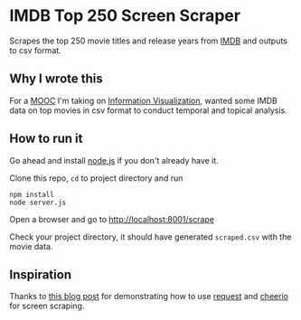 # IMDB Top 250 Screen Scraper

Scrapes the top 250 movie titles and release years from [IMDB](http://www.imdb.com/chart/top?sort=rd,desc&mode=simple&page=1)
and outputs to csv format.

## Why I wrote this

For a [MOOC](http://en.wikipedia.org/wiki/Massive_open_online_course)
I'm taking on [Information Visualization](http://ivmooc.cns.iu.edu/),
wanted some IMDB data on top movies in csv format to conduct temporal and topical analysis.

## How to run it

Go ahead and install [node.js](http://nodejs.org/) if you don't already have it.

Clone this repo, `cd` to project directory and run

  ```
  npm install
  node server.js
  ```

Open a browser and go to [http://localhost:8001/scrape](http://localhost:8001/scrape)

Check your project directory, it should have generated `scraped.csv` with the movie data.

## Inspiration

Thanks to [this blog post](https://scotch.io/tutorials/scraping-the-web-with-node-js)
for demonstrating how to use [request](https://github.com/request/request) and
[cheerio](https://github.com/cheeriojs/cheerio) for screen scraping.